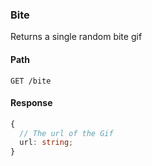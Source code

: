 ### Bite

Returns a single random bite gif

#### Path

```HTTP
GET /bite
```

#### Response

```ts
{
  // The url of the Gif
  url: string;
}
```
